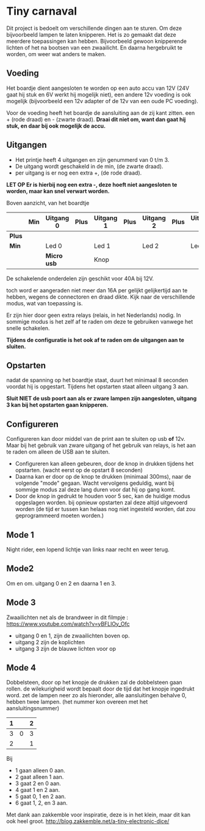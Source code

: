 


# Tiny carnaval
Dit project is bedoelt om verschillende dingen aan te sturen. Om deze bijvoorbeeld lampen te laten knipperen. Het is zo gemaakt dat deze meerdere toepassingen kan hebben. Bijvoorbeeld gewoon knipperende lichten of het na bootsen van een zwaailicht. En daarna hergebruikt te worden, om weer wat anders te maken.
## Voeding
Het boardje dient aangesloten te worden op een auto accu van 12V (24V gaat hij stuk en 6V werkt hij mogelijk niet), een andere 12v voeding is ook mogelijk (bijvoorbeeld een 12v adapter of de 12v van een oude PC voeding).

Voor de voeding heeft het boardje de aansluiting aan de zij kant zitten. een + (rode draad) en - (zwarte draad). **Draai dit niet om, want dan gaat hij stuk, en daar bij ook mogelijk de accu.**
## Uitgangen
- Het printje heeft 4 uitgangen en zijn genummerd van 0 t/m 3. 
- De uitgang wordt geschakeld in de min, (de zwarte draad).
- per uitgang is er nog een extra +, (de rode draad).

**LET OP Er is hierbij nog een extra -, deze hoeft niet aangesloten te worden, maar kan snel verwart worden.**

Boven aanzicht, van het boardtje

|  | Min | Uitgang 0 | Plus | Uitgang 1 | Plus | Uitgang 2 | Plus | Uitgang 3 | **Plus** | 
|---|---|---|---|---|---|---|---|---|--
| **Plus** |
| **Min** | |Led 0||Led 1|| Led 2||Led 3 |
| | | **Micro usb** | | Knop |

De schakelende onderdelen zijn geschikt voor 40A bij 12V. 

toch word er aangeraden niet meer dan 16A per gelijkt gelijkertijd aan te hebben, wegens de connectoren en draad dikte.  Kijk naar de verschillende modus, wat van toepassing is.

Er zijn hier door geen extra relays (relais, in het Nederlands) nodig. In sommige modus is het zelf af te raden om deze te gebruiken vanwege het snelle schakelen.

**Tijdens de configuratie is het ook af te raden om de uitgangen aan te sluiten.**
## Opstarten
nadat de spanning op het boardtje staat, duurt het minimaal 8 seconden voordat hij is opgestart. Tijdens het opstarten staat alleen uitgang 3 aan. 

**Sluit NIET de usb poort aan als er zware lampen zijn aangesloten, uitgang 3 kan bij het opstarten gaan knipperen.**
## Configureren
Configureren kan door middel van de print aan te sluiten op usb **of** 12v. Maar bij het gebruik van zware uitgang of het gebruik van relays, is het aan te raden om alleen de USB aan te sluiten.

-	Configureren kan alleen gebeuren, door de knop in drukken tijdens het opstarten. (wacht eerst op de opstart 8 seconden)
-	Daarna kan er door op de knop te drukken (minimaal 300ms), naar de volgende "mode" gegaan. Wacht vervolgens geduldig, want bij sommige modus zal deze lang duren voor dat hij op gang komt.
-	Door de knop in gedrukt te houden voor 5 sec, kan de huidige modus opgeslagen worden. bij opnieuw opstarten zal deze altijd uitgevoerd worden
(de tijd er tussen kan helaas nog niet ingesteld worden, dat zou geprogrammeerd moeten worden.)
## Mode 1
Night rider, een lopend lichtje van links naar recht en weer terug. 
## Mode2
Om en om. uitgang 0 en 2 en daarna 1 en 3.
## Mode 3
Zwaailichten net als de brandweer in dit filmpje : https://www.youtube.com/watch?v=yBFLlOy_Ofc

-	uitgang 0 en 1, zijn de zwaailichten boven op.
-	uitgang 2 zijn de koplichten
-	uitgang 3 zijn de blauwe lichten voor op
## Mode 4
Dobbelsteen, door op het knopje de drukken zal de dobbelsteen gaan rollen. de wilekurigheid wordt bepaalt door de tijd dat het knopje ingedrukt word.
zet de lampen neer zo als hieronder, alle aansluitingen behalve 0, hebben twee lampen. (het nummer kon overeen met het aansluitingsnummer)

|1 |  | 2
|:-:|:-:|:-:|
|3 | 0| 3|
|2| | 1

Bij
-	1 gaan alleen 0 aan.
-	2 gaat alleen 1 aan.
-	3 gaat 2 en 0 aan. 
-	4 gaat 1 en 2 aan.
-	5 gaat 0, 1 en 2 aan.
-	6 gaat 1, 2, en 3 aan.

Met dank aan zakkemble voor inspiratie, deze is in het klein, maar dit kan ook heel groot.
http://blog.zakkemble.net/a-tiny-electronic-dice/


